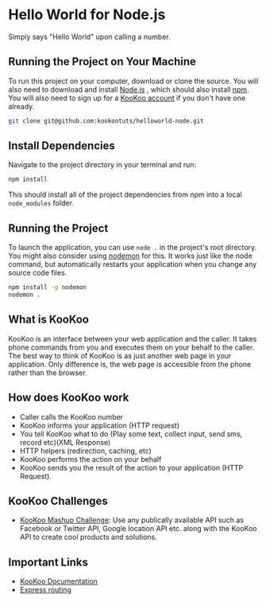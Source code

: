 # Hello World for Node.js

Simply says "Hello World" upon calling a number.

## Running the Project on Your Machine

To run this project on your computer, download or clone the source. You will also need to download and install [Node.js](http://nodejs.org/) , which should also install [npm](https://iojs.org/en/index.html). You will also need to sign up for a [KooKoo account](http://kookoo.ozonetel.com/index.php/component/user/?task=register) if you don't have one already.

```bash
git clone git@github.com:kookootuts/helloworld-node.git
```
## Install Dependencies

Navigate to the project directory in your terminal and run:

```bash
npm install
```

This should install all of the project dependencies from npm into a local `node_modules` folder.

## Running the Project

To launch the application, you can use `node .` in the project's root directory. You might also consider using [nodemon](https://github.com/remy/nodemon) for this. It works just like the node command, but automatically restarts your application when you change any source code files.

```bash
npm install -g nodemon
nodemon .
```

## What is KooKoo

KooKoo is an interface between your web application and the caller. It takes phone commands from you and executes them on your behalf to the caller. The best way to think of KooKoo is as just another web page in your application. Only difference is, the web page is accessible from the phone rather than the browser.

## How does KooKoo work

  * Caller calls the KooKoo number
  * KooKoo informs your application (HTTP request)
  * You tell KooKoo what to do (Play some text, collect input, send sms, record etc)(XML Response)
  * HTTP helpers (redirection, caching, etc)
  * KooKoo performs the action on your behalf
  * KooKoo sends you the result of the action to your application (HTTP Request).

## KooKoo Challenges

  * [KooKoo Mashup Challenge](http://www.venturesity.com/challenge/id/149?utm_source=github&utm_medium=social&utm_campaign=kookootuts): Use any publically available API such as Facebook or Twitter API, Google location API etc. along with the KooKoo API to create cool products and solutions. 


## Important Links
  * [KooKoo Documentation](http://kookoo.ozonetel.com/index.php/kookoo-docs)
  * [Express routing](http://expressjs.com/en/guide/routing.html)
